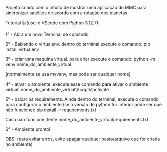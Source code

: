 Projeto criado com o intuito de mostrar uma aplicação do MMC para sincronizar satélites de acordo com a rotação dos planetas

Tutorial 👍(usei o VScode com Python 3.12.7):

  1° - Abra um novo Terminal de comando

  2° - Baixando o virtualenv.
  dentro do terminal execute o comando:
  pip install virtualenv

  3° - criar uma maquina virtual.
  para criar execute o comando:
  python -m venv nome_do_ambiente_virtual
  
  (normalmente se usa myvenv, mas pode ser qualquer nome)

  4° - ativar o ambiente.
  execute esse comando para ativar o ambiente virtual:
  nome_do_ambiente_virtual\Scripts\activate

  5° - baixar os requirements.
  Ainda dentro do terminal, execute o comando para configurar o ambiente (se a versão do python for inferior pode ser que não funcione):
  pip install -r requirements.txt

  Caso não funcione, tente nome_do_ambiente_virtual/requirements.txt

  6° - Ambiente pronto!

  OBS: (para evitar erros, evite apagar qualquer pasta/arquivo que for criada no ambiente)
